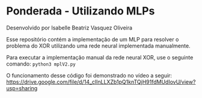 # Ponderada - Utilizando MLPs

Desenvolvido por Isabelle Beatriz Vasquez Oliveira

Esse repositório contém a implementação de um MLP para resolver o problema do XOR utilizando uma rede neural implementada manualmente.

Para executar a implementação manual da rede neural XOR, use o seguinte comando: `python3 mplV2.py`

O funcionamento desse código foi demonstrado no vídeo a seguir: https://drive.google.com/file/d/14_clInLLXZb1pQ1knTQjH91fdMUdIovU/view?usp=sharing